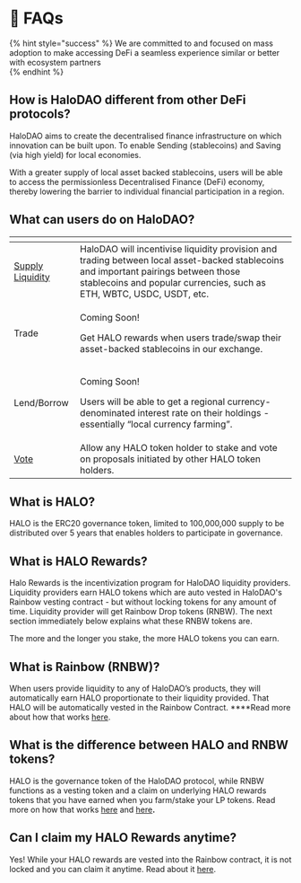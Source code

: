 # 🤔 FAQs

{% hint style="success" %}
We are committed to and focused on mass adoption to make accessing DeFi a seamless experience similar or better with ecosystem partners  
{% endhint %}

## How is HaloDAO different from other DeFi protocols?

HaloDAO aims to create the decentralised finance infrastructure on which innovation can be built upon. To enable Sending \(stablecoins\) and Saving \(via high yield\) for local economies. 

With a greater supply of local asset backed stablecoins, users will be able to access the permissionless Decentralised Finance \(DeFi\) economy, thereby lowering the barrier to individual financial participation in a region. 

## What can users do on HaloDAO?

<table>
  <thead>
    <tr>
      <th style="text-align:left"></th>
      <th style="text-align:left"></th>
    </tr>
  </thead>
  <tbody>
    <tr>
      <td style="text-align:left"><a href="get-started/how-to-supply-liquidity.md">Supply Liquidity</a>
      </td>
      <td style="text-align:left">HaloDAO will incentivise liquidity provision and trading between local
        asset-backed stablecoins and important pairings between those stablecoins
        and popular currencies, such as ETH, WBTC, USDC, USDT, etc.</td>
    </tr>
    <tr>
      <td style="text-align:left">Trade</td>
      <td style="text-align:left">
        <p>Coming Soon!</p>
        <p>Get HALO rewards when users trade/swap their asset-backed stablecoins
          in our exchange.</p>
      </td>
    </tr>
    <tr>
      <td style="text-align:left">Lend/Borrow</td>
      <td style="text-align:left">
        <p>Coming Soon!</p>
        <p>Users will be able to get a regional currency-denominated interest rate
          on their holdings - essentially &#x201C;local currency farming&#x201D;.</p>
      </td>
    </tr>
    <tr>
      <td style="text-align:left"><a href="get-started/how-to-vote.md">Vote</a>
      </td>
      <td style="text-align:left">Allow any HALO token holder to stake and vote on proposals initiated by
        other HALO token holders.</td>
    </tr>
  </tbody>
</table>

## What is HALO?

HALO is the ERC20 governance token, limited to 100,000,000 supply to be distributed over 5 years that enables holders to participate in governance.

## What is HALO Rewards?

Halo Rewards is the incentivization program for HaloDAO liquidity providers. Liquidity providers earn HALO tokens which are auto vested in HaloDAO's Rainbow vesting contract - but without locking tokens for any amount of time. Liquidity provider will get Rainbow Drop tokens \(RNBW\). The next section immediately below explains what these RNBW tokens are. 

The more and the longer you stake, the more HALO tokens you can earn.

## What is Rainbow \(RNBW\)?

When users provide liquidity to any of HaloDAO’s products, they will automatically earn HALO proportionate to their liquidity provided. That HALO will be automatically vested in the Rainbow Contract. ****Read more about how that works [here](products/dessert-pool/how-vesting-works.md).

## **What is the difference between HALO and RNBW tokens?**

HALO is the governance token of the HaloDAO protocol, while RNBW functions as a vesting token and a claim on underlying HALO rewards tokens that you have earned when you farm/stake your LP tokens. Read more on how that works [here](get-started/how-to-earn/how-to-farm.md) and [here](products/dessert-pool/how-vesting-works.md)**.**

## Can I claim my HALO Rewards anytime?

Yes! While your HALO rewards are vested into the Rainbow contract, it is not locked and you can claim it anytime. Read about it [here](get-started/how-to-earn/how-to-vest-dessert-pool/how-to-claim-harvest.md).





